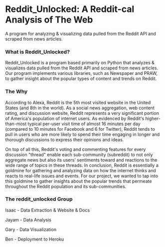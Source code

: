 # Reddit_Unlocked: A Reddit-cal Analysis of The Web
A program for analyzing & visualizing data pulled from the Reddit API and scraped from news articles.


### What is Reddit_Unlocked?

Reddit_Unlocked is a program based primarily on Python that analyzes & visualizes data pulled from the Reddit API and scraped from news articles. Our program implements various libraries, such as Newspaper and PRAW, to gather insight about the popular types of content and trends on Reddit.


### The Why

According to Alexa, Reddit is the 5th most visited website in the United States (and 8th in the world). As a social news aggregation, web content rating, and discussion website, Reddit represents a very significant portion of America's population of internet users. As evidenced by Reddit's higher-than-most typical per-user visit time of almost 16 minutes per day (compared to 10 minutes for Facebook and 6 for Twitter), Reddit tends to pull in users who are more likely to spend their time engaging in longer and thorough discussions to express their opinions and ideas. 

On top of all this, Reddit's voting and commenting features for every discussion "thread" enable each sub-community (subreddit) to not only aggregate news but also its users' sentiments toward and reactions to the wide range of topics in these threads. In conclusion, Reddit is essentially a goldmine for gathering and analyzing data on how the internet thinks and reacts to real-life issues and events. For our project, we wanted to tap into this goldmine to gather insights about the popular trends that permeate throughout the Reddit population and its sub-communities.


### The reddit_unlocked Group

Isaac - Data Extraction & Website & Docs

Jayam - Data Analysis

Gary - Data Visualization

Ben - Deployment to Heroku
